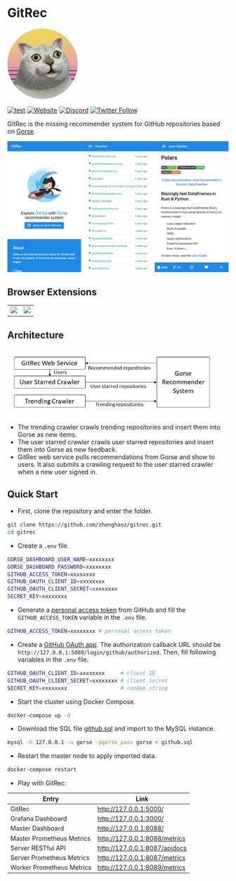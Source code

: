 # GitRec

<img width=160 src="assets/logo.png"/>

[![test](https://github.com/zhenghaoz/gitrec/actions/workflows/build_test.yml/badge.svg)](https://github.com/zhenghaoz/gitrec/actions/workflows/build_test.yml)
[![Website](https://img.shields.io/website?url=https%3A%2F%2Fgitrec.gorse.io)](https://gitrec.gorse.io)
[![Discord](https://img.shields.io/discord/830635934210588743)](https://discord.gg/x6gAtNNkAE)
[![Twitter Follow](https://img.shields.io/twitter/follow/gorse_io?label=Follow&style=social)](https://twitter.com/gorse_io)

GitRec is the missing recommender system for GitHub repositories based on [Gorse](https://github.com/zhenghaoz/gorse).

![](assets/gitrec.png)

## Browser Extensions

<table>
  <tbody>
    <tr>
      <td>
        <a href="https://chrome.google.com/webstore/detail/gitrec/eihokbaeiebdenibjophfipedicippfl" target="_blank">
          <img src="https://i.loli.net/2021/04/23/IqpU7COKQvzrcyG.png" />
        </a>
      </td>
    <td>
      <a href="https://microsoftedge.microsoft.com/addons/detail/gitrec/cpcfbfpnagiffgpmfljmcdokmfjffdpa" target="_blank">
        <img src="https://i.loli.net/2021/04/23/EnS3eDi4I86Yv2N.png" />
      </a>
    </td>
    </tr>
  </tbody>
</table>

## Architecture

<img width="480px" src="assets/architecture.png">

- The trending crawler crawls trending repositories and insert them into Gorse as new items.
- The user starred crawler crawls user starred repositories and insert them into Gorse as new feedback.
- GitRec web service pulls recommendations from Gorse and show to users. It also submits a crawling request to the user
  starred crawler when a new user signed in.

## Quick Start

- First, clone the repository and enter the folder.

```bash
git clone https://github.com/zhenghaoz/gitrec.git
cd gitrec
```

- Create a `.env` file.

```bash
GORSE_DASHBOARD_USER_NAME=xxxxxxxx
GORSE_DASHBOARD_PASSWORD=xxxxxxxx
GITHUB_ACCESS_TOKEN=xxxxxxxx
GITHUB_OAUTH_CLIENT_ID=xxxxxxxx
GITHUB_OAUTH_CLIENT_SECRET=xxxxxxxx
SECRET_KEY=xxxxxxxx
```

- Generate a [personal access token](https://github.com/settings/tokens) from GitHub and fill the `GITHUB_ACCESS_TOKEN`
  variable in the `.env` file.

```bash
GITHUB_ACCESS_TOKEN=xxxxxxxx # personal access token
```

- Create a [GitHub OAuth app](https://github.com/settings/developers). The authorization callback URL should
  be `http://127.0.0.1:5000/login/github/authorized`. Then, fill following variables
  in the `.env` file.

```bash
GITHUB_OAUTH_CLIENT_ID=xxxxxxxx     # client ID
GITHUB_OAUTH_CLIENT_SECRET=xxxxxxxx # client secret
SECRET_KEY=xxxxxxxx                 # random string
```

- Start the cluster using Docker Compose.

```bash
docker-compose up -d
```

- Download the SQL file [github.sql](https://cdn.gorse.io/example/github.sql) and import to the MySQL instance.

```bash
mysql -h 127.0.0.1 -u gorse -pgorse_pass gorse < github.sql
```

- Restart the master node to apply imported data.

```bash
docker-compose restart
```

- Play with GitRec:

| Entry                     | Link                          |
| ------------------------- | ----------------------------- |
| GitRec                    | http://127.0.0.1:5000/        |
| Grafana Dashboard         | http://127.0.0.1:3000/        |
| Master Dashboard          | http://127.0.0.1:8088/        |
| Master Prometheus Metrics | http://127.0.0.1:8088/metrics |
| Server RESTful API        | http://127.0.0.1:8087/apidocs |
| Server Prometheus Metrics | http://127.0.0.1:8087/metrics |
| Worker Prometheus Metrics | http://127.0.0.1:8089/metrics |
